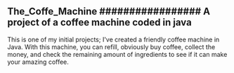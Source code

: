 The_Coffe_Machine
#################
A project of a coffee machine coded in java
-------------------------------------------
This is one of my initial projects; I've created a friendly coffee machine in Java. With this machine, you can refill, obviously buy coffee, collect the money, and check the remaining amount of ingredients to see if it can make your amazing coffee.
